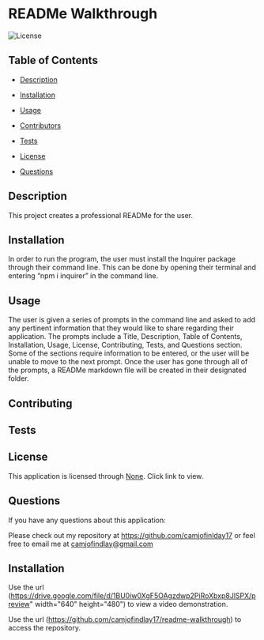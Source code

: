 # READMe Walkthrough

![License]() 

## Table of Contents

* [Description](#Description)

* [Installation](#Installation)

* [Usage](#Usage)

* [Contributors](#Contributors)

* [Tests](#Tests)

* [License](#License)

* [Questions](#Questions)

## Description

This project creates a professional READMe for the user.

## Installation

In order to run the program, the user must install the Inquirer package through their command line. This can be done by opening their terminal and entering “npm i inquirer” in the command line.

## Usage

The user is given a series of prompts in the command line and asked to add any pertinent information that they would like to share regarding their application. The prompts include a Title, Description, Table of Contents, Installation, Usage, License, Contributing, Tests, and Questions section. Some of the sections require information to be entered, or the user will be unable to move to the next prompt. Once the user has gone through all of the prompts, a READMe markdown file will be created in their designated folder.

## Contributing



## Tests



## License

This application is licensed through [None](). Click link to view.

## Questions

If you have any questions about this application:

Please check out my repository at https://github.com/camjofinlday17 or feel free to email me at camjofindlay@gmail.com

## Installation

Use the url (https://drive.google.com/file/d/1BU0iw0XgF5OAgzdwp2PiRoXbxp8JlSPX/preview" width="640" height="480") to view a video demonstration.

Use the url (https://github.com/camjofindlay17/readme-walkthrough) to access the repository.